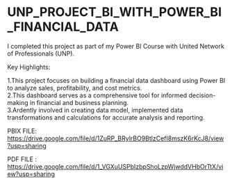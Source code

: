 # UNP_PROJECT_BI_WITH_POWER_BI_FINANCIAL_DATA
I completed this project as part of my Power BI Course with United Network of Professionals (UNP).

Key Highlights:

1.This project focuses on building a financial data dashboard using Power BI to analyze sales, profitability, and cost metrics.      
2.This dashboard serves as a comprehensive tool for informed decision-making in financial and business planning.   
3.Ardently involved in creating data model, implemented data transformations and calculations for accurate analysis and reporting.

PBIX FILE: https://drive.google.com/file/d/1ZuRP_BRylrBO9BtlzCefI8mszK6rKcJ8/view?usp=sharing

PDF FILE : https://drive.google.com/file/d/1_VGXuUSPbIzbpShoLzpWjwddVHbOrTtX/view?usp=sharing
